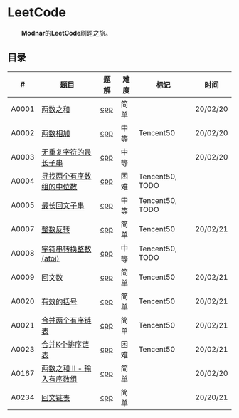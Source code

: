 # LeetCode

&#160; &#160; &#160; &#160; **Modnar**的**LeetCode**刷题之旅。



## 目录

|   #   | 题目 | 题解 | 难度 | 标记 | 时间 |
| ----- | ---- | ---- | ---- | ---- | ---- |
| A0001 | [两数之和](https://leetcode-cn.com/problems/two-sum/) | [cpp](./A0001/main.cpp) | 简单 | | 20/02/20 |
| A0002 | [两数相加](https://leetcode-cn.com/problems/add-two-numbers/) | [cpp](./A0002/main.cpp) | 中等 | Tencent50 | 20/02/20 |
| A0003 | [无重复字符的最长子串](https://leetcode-cn.com/problems/longest-substring-without-repeating-characters) | [cpp](./A0003/main.cpp) | 中等 | | 20/02/20 |
| A0004 | [寻找两个有序数组的中位数](https://leetcode-cn.com/problems/median-of-two-sorted-arrays/comments/) | [cpp](./A0004/main.cpp) | 困难 | Tencent50, TODO | |
| A0005 | [最长回文子串](https://leetcode-cn.com/problems/longest-palindromic-substring/) | [cpp](./A0005/main.cpp) | 中等 | Tencent50, TODO | | |
| A0007 | [整数反转](https://leetcode-cn.com/problems/reverse-integer) | [cpp](./A0007/main.cpp) | 简单 | Tencent50 | 20/02/21 |
| A0008 | [字符串转换整数 (atoi)](https://leetcode-cn.com/problems/string-to-integer-atoi/) | [cpp](./A0008/main.cpp) | 中等 | Tencent50, TODO | |
| A0009 | [回文数](https://leetcode-cn.com/problems/palindrome-number/) | [cpp](./A0009/main.cpp) | 简单 | Tencent50 | 20/02/21 |
| A0020 | [有效的括号](https://leetcode-cn.com/problems/valid-parentheses/) | [cpp](./A0020/main.cpp) | 简单 | Tencent50 | 20/02/21 |
| A0021 | [合并两个有序链表](https://leetcode-cn.com/problems/merge-two-sorted-lists/) | [cpp](./A0021/main.cpp) | 简单 | Tencent50 | 20/02/21 |
| A0023 | [合并K个排序链表](https://leetcode-cn.com/problems/merge-k-sorted-lists/) | [cpp](./A0023/main.cpp) | 困难 | Tencent50 | 20/02/21 |
| A0167 | [两数之和 II - 输入有序数组](https://leetcode-cn.com/problems/two-sum-ii-input-array-is-sorted) | [cpp](./A0167/main.cpp) | 简单 | | 20/02/20 |
| A0234 | [回文链表](https://leetcode-cn.com/problems/palindrome-linked-list/) | [cpp](./A0234/main.cpp) | 简单 | | 20/20/21 |


